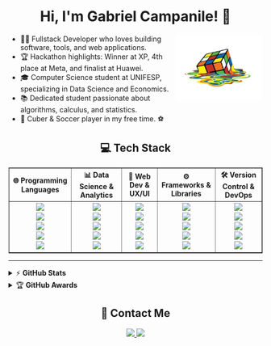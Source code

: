 # <div align="center">Hi, I'm Gabriel Campanile! 👋</div>

<img align="right" alt="rubics-cube" height="130em" src="cubogit.png">

- 👨‍💻 Fullstack Developer who loves building software, tools, and web applications.
- 🏆 Hackathon highlights: Winner at XP, 4th place at Meta, and finalist at Huawei.
- 🎓 Computer Science student at UNIFESP, specializing in Data Science and Economics.
- 📚 Dedicated student passionate about algorithms, calculus, and statistics.
- 🧩 Cuber & Soccer player in my free time. ⚽


## <div align="center">💻 Tech Stack</div>
<div align="center">
  <table border="1" cellspacing="0" cellpadding="5">
    <tr>
      <th>🌐 Programming Languages</th>
      <th>📊 Data Science & Analytics</th>
      <th>🎨 Web Dev & UX/UI</th>
      <th>⚙️ Frameworks & Libraries</th>
      <th>🛠️ Version Control & DevOps</th>
    </tr>
    <tr>
      <td align="center">
        <img src="https://img.shields.io/badge/Python-3670A0?style=flat&logo=python&logoColor=ffdd54" height="25"><br>
        <img src="https://img.shields.io/badge/R-%231776BB.svg?style=flat&logo=r&logoColor=white" height="25"><br>
        <img src="https://img.shields.io/badge/C-%2300599C.svg?style=flat&logo=c&logoColor=white" height="25"><br>
        <img src="https://shields.io/badge/JavaScript-%23323330.svg?style=flat&logo=javascript&logoColor=%23F7DF1E" height="25"><br>
        <img src="https://shields.io/badge/TypeScript-3178C6?logo=TypeScript&logoColor=FFF" height="25">
      </td>
      <td align="center">
        <img src="https://img.shields.io/badge/SQL-%2300f.svg?style=flat&logo=sqlite&logoColor=white" height="25"><br>
        <img src="https://img.shields.io/badge/Pandas-%23150458.svg?style=flat&logo=pandas&logoColor=white" height="25"><br>
        <img src="https://img.shields.io/badge/Plotly-%233F4F75.svg?style=flat&logo=plotly&logoColor=white" height="25"><br>
        <img src="https://img.shields.io/badge/Power_BI-%2300B5E2.svg?style=flat&logo=powerbi&logoColor=white" height="25"><br>
        <img src="https://img.shields.io/badge/Microsoft_Excel-%232A5699.svg?style=flat&logo=microsoft-excel&logoColor=white" height="25">
      </td>
      <td align="center">
        <img src="https://img.shields.io/badge/HTML5-%23E34F26.svg?style=flat&logo=html5&logoColor=white" height="25"><br>
        <img src="https://img.shields.io/badge/CSS3-%231572B6.svg?style=flat&logo=css3&logoColor=white" height="25"><br>
        <img src="https://img.shields.io/badge/SCSS-%23CC6699.svg?style=flat&logo=sass&logoColor=white" height="25"><br>
        <img src="https://img.shields.io/badge/Bootstrap-%23563D7C.svg?style=flat&logo=bootstrap&logoColor=white" height="25"><br>
        <img src="https://img.shields.io/badge/Figma-%23F24E1E.svg?style=flat&logo=figma&logoColor=white" height="25">
      </td>
      <td align="center">
        <img src="https://img.shields.io/badge/React-%2320232a.svg?style=flat&logo=react&logoColor=%2361DAFB" height="25"><br>
        <img src="https://img.shields.io/badge/Next.js-000000?logo=nextdotjs&logoColor=white" height="25"><br>
        <img src="https://img.shields.io/badge/Streamlit-%FF4B4B.svg?style=flat&logo=streamlit&logoColor=white" height="25"><br>
        <img src="https://img.shields.io/badge/Flask-%23000.svg?style=flat&logo=flask&logoColor=white" height="25"><br>
        <img src="https://img.shields.io/badge/Shiny-%23F4645F.svg?style=flat&logo=r&logoColor=white" height="25">
      </td>
      <td align="center">
        <img src="https://img.shields.io/badge/Git-%23F05033.svg?style=flat&logo=git&logoColor=white" height="25"><br>
        <img src="https://img.shields.io/badge/GitLab-%23FC6D26.svg?style=flat&logo=gitlab&logoColor=white" height="25"><br>
        <img src="https://img.shields.io/badge/Vercel-%23000000.svg?style=flat&logo=vercel&logoColor=white" height="25"><br>
        <img src="https://img.shields.io/badge/Docker-%230db7ed.svg?style=flat&logo=docker&logoColor=white" height="25"><br>
        <img src="https://img.shields.io/badge/Azure-%230078D4.svg?style=flat&logo=microsoft-azure&logoColor=white" height="25">
      </td>
    </tr>
  </table>
</div>

<hr>

<details>
    <summary>&#9889 <b>GitHub Stats</b></summary><br/>

<div align="center">
  
  <!-- ![](https://github-readme-stats.vercel.app/api/top-langs/?username=gabrielcampanile&theme=dracula&hide_border=true&include_all_commits=false&count_private=false&layout=compact) -->
    
  ![](https://github-readme-stats.vercel.app/api?username=gabrielcampanile&theme=dracula&hide_border=true&include_all_commits=false&count_private=false)<br/>
  
  ![](https://github-readme-streak-stats.herokuapp.com/?user=gabrielcampanile&theme=dracula&hide_border=true)<br/>
  
</div>

</details>

<details>
    <summary>&#127942 <b>GitHub Awards</b></summary><br/>

![Github Trophy](https://github-profile-trophy.vercel.app/?username=gabrielcampanile)

</details>

## <div align="center">📧 Contact Me</div>
<div align="center">
  <a href="https://www.linkedin.com/in/gabriel-belchior-campanile-5a380a27a" target="_blank">
    <img src="https://img.shields.io/badge/LinkedIn-%230077B5.svg?logo=linkedin&logoColor=white" height="25">
  </a>
  <a href="mailto:gabrielcampanile03@gmail.com" target="_blank">
    <img src="https://img.shields.io/badge/Gmail-D14836?style=flat&logo=gmail&logoColor=white" height="25">
  </a>
<!--   <a href="https://www.instagram.com/bielcampanile/" target="_blank">
    <img src="https://img.shields.io/badge/Instagram-%23E4405F.svg?logo=Instagram&logoColor=white" height="25">
  </a> -->
</div> 
